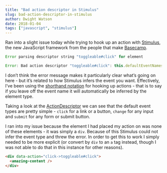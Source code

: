 ```yaml
---
title: "Bad action descriptor in Stimulus"
slug: bad-action-descriptor-in-stimulus
author: Dwight Watson
date: 2018-01-04
tags: ["javascript", "stimulus"]
---
```


Ran into a slight issue today while trying to hook up an action with [Stimulus](https://github.com/stimulusjs/stimulus), the new JavaScript framework from the people that make [Basecamp](https://basecamp.com/).

```js
Error parsing descriptor string "toggleable#click" for element

Error: Bad action descriptor "toggleable#click": this.defaultEventNames[element.tagName.toLowerCase(...)] is not a function
```

I don’t think the error message makes it particularly clear what’s going on here - but it’s related to how Stimulus infers the event you want. Effectively, I’ve been using the [shorthand notation](https://github.com/stimulusjs/stimulus/blob/071f63ee4822c5367a5671844f485ca19652edbf/handbook/03_building_something_real.md#common-actions-have-a-shorthand-notation) for hooking up actions - that is to say if you leave off the event name it will automatically be inferred by the element type.

Taking a look at the [ActionDescriptor](https://github.com/stimulusjs/stimulus/blob/aa075344f2b6806124c560bee67485382bb07007/packages/%40stimulus/core/src/action_descriptor.ts#L12-L19) we can see that the default event types are pretty simple - `click` for a link or a button, `change` for any input and `submit` for any form or submit button.

I ran into my issue because the element I had placed my action on was none of these elements - it was simply a `div`. Because of this Stimulus could not infer the event type and threw the error. In order to get this to work I simply needed to be more explicit (or convert by `div` to an `a` tag instead, though I was not able to do that in this instance for other reasons).

```html
<div data-action="click->toggleable#click">
  <amazing-content />
</div>
```
